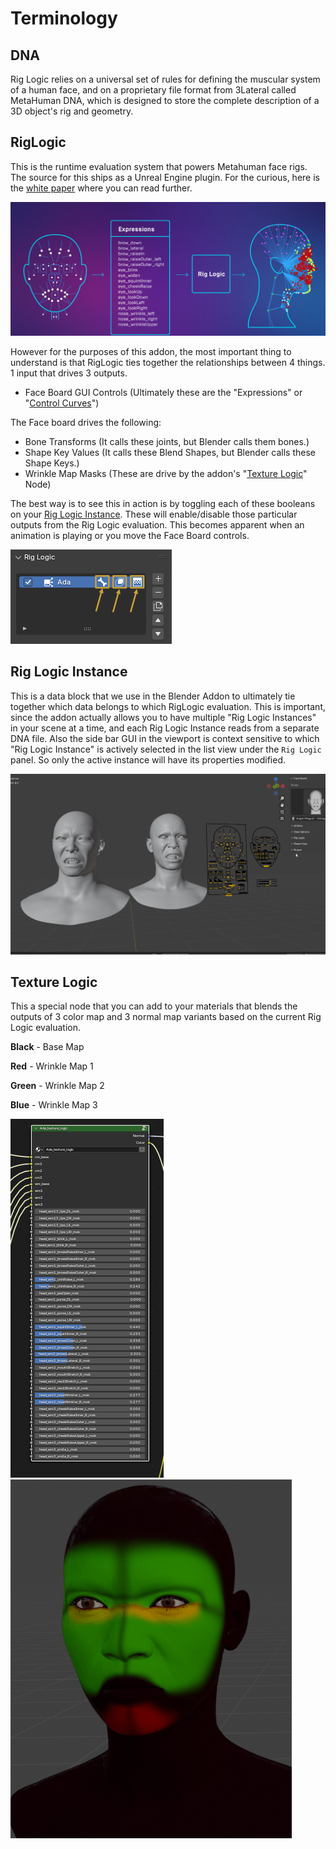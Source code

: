 # Terminology

## DNA
Rig Logic relies on a universal set of rules for defining the muscular system of a human face, and on a proprietary file format from 3Lateral called MetaHuman DNA, which is designed to store the complete description of a 3D object's rig and geometry.

## RigLogic
This is the runtime evaluation system that powers Metahuman face rigs. The source for this ships as a Unreal Engine plugin. For the curious, here is the [white paper](https://cdn2.unrealengine.com/rig-logic-whitepaper-v2-5c9f23f7e210.pdf) where you can read further.

![](./images/terminology/1.png)

However for the purposes of this addon, the most important thing to understand is that RigLogic ties together the relationships between 4 things. 1 input that drives 3 outputs.

* Face Board GUI Controls (Ultimately these are the "Expressions" or "[Control Curves](https://dev.epicgames.com/documentation/en-us/metahuman/control-curves-driven-by-metahuman-animator?application_version=1.0)")

The Face board drives the following:

* Bone Transforms (It calls these joints, but Blender calls them bones.)
* Shape Key Values (It calls these Blend Shapes, but Blender calls these Shape Keys.)
* Wrinkle Map Masks (These are drive by the addon's "[Texture Logic](#texture-logic)" Node)

The best way is to see this in action is by toggling each of these booleans on your [Rig Logic Instance](#rig-logic-instance). These will enable/disable those particular outputs from the Rig Logic evaluation. This becomes apparent when an animation is playing or you move the Face Board controls.

![](./images/terminology/2.png)


## Rig Logic Instance

This is a data block that we use in the Blender Addon to ultimately tie together which data belongs to which RigLogic evaluation. This is important, since the addon actually allows you to have multiple "Rig Logic Instances" in your scene at a time, and each Rig Logic Instance reads from a separate DNA file. Also the side bar GUI in the viewport is context sensitive to which "Rig Logic Instance" is actively selected in the list view under the `Rig Logic` panel. So only the active instance will have its properties modified.

![](./images/terminology/3.gif)


## Texture Logic
This a special node that you can add to your materials that blends the outputs of 3 color map and 3 normal map variants based on the current Rig Logic evaluation.

**Black** -  Base Map

**Red** - Wrinkle Map 1

**Green** - Wrinkle Map 2

**Blue** - Wrinkle Map 3

![](./images/terminology/4.gif)
![](./images/terminology/5.gif)